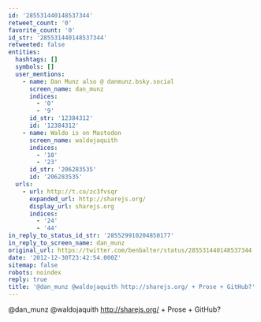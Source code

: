 ```yaml
---
id: '285531440148537344'
retweet_count: '0'
favorite_count: '0'
id_str: '285531440148537344'
retweeted: false
entities:
  hashtags: []
  symbols: []
  user_mentions:
    - name: Dan Munz also @ danmunz.bsky.social
      screen_name: dan_munz
      indices:
        - '0'
        - '9'
      id_str: '12384312'
      id: '12384312'
    - name: Waldo is on Mastodon
      screen_name: waldojaquith
      indices:
        - '10'
        - '23'
      id_str: '206283535'
      id: '206283535'
  urls:
    - url: http://t.co/zc3fvsqr
      expanded_url: http://sharejs.org/
      display_url: sharejs.org
      indices:
        - '24'
        - '44'
in_reply_to_status_id_str: '285529910204850177'
in_reply_to_screen_name: dan_munz
original_url: https://twitter.com/benbalter/status/285531440148537344
date: '2012-12-30T23:42:54.000Z'
sitemap: false
robots: noindex
reply: true
title: '@dan_munz @waldojaquith http://sharejs.org/ + Prose + GitHub?'
---
```


@dan_munz @waldojaquith http://sharejs.org/ + Prose + GitHub?